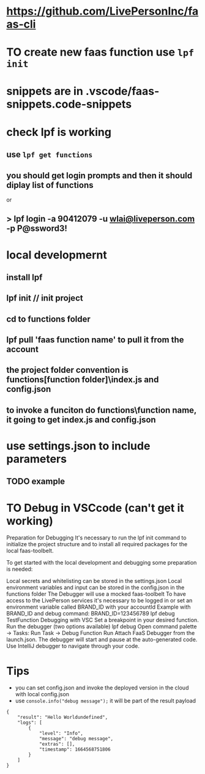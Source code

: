 # https://github.com/LivePersonInc/faas-cli

# TO create new faas function use `lpf init`

# snippets are in .vscode/faas-snippets.code-snippets

# check lpf is working

## use `lpf get functions`

## you should get login prompts and then it should diplay list of functions

or

## > lpf login -a 90412079 -u wlai@liveperson.com -p P@ssword3!

# local developmernt

## install lpf

## lpf init // init project

## cd to functions folder

## lpf pull 'faas function name' to pull it from the account

## the project folder convention is functions\[function folder]\index.js and config.json

## to invoke a funciton do functions\function name, it going to get index.js and config.json

# use settings.json to include parameters

## TODO example

# TO Debug in VSCcode (can't get it working)

Preparation for Debugging
It's necessary to run the lpf init command to initialize the project structure and to install all required packages for the local faas-toolbelt.

To get started with the local development and debugging some preparation is needed:

Local secrets and whitelisting can be stored in the settings.json
Local environment variables and input can be stored in the config.json in the functions folder
The Debugger will use a mocked faas-toolbelt
To have access to the LivePerson services it's necessary to be logged in or set an environment variable called BRAND_ID with your accountId
Example with BRAND_ID and debug command: BRAND_ID=123456789 lpf debug TestFunction
Debugging with VSC
Set a breakpoint in your desired function.
Run the debugger (two options available)
lpf debug <function name>
Open command palette -> Tasks: Run Task -> Debug Function
Run Attach FaaS Debugger from the launch.json.
The debugger will start and pause at the auto-generated code.
Use IntelliJ debugger to navigate through your code.

# Tips

- you can set config.json and invoke the deployed version in the cloud with local config.json
- use `console.info("debug message");` it will be part of the result payload

```
{
    "result": "Hello Worldundefined",
    "logs": [
        {
            "level": "Info",
            "message": "debug message",
            "extras": [],
            "timestamp": 1664568751806
        }
    ]
}
```
